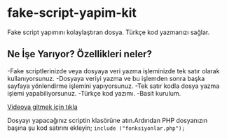 # fake-script-yapim-kit
Fake script yapımını kolaylaştıran dosya. Türkçe kod yazmanızı sağlar.

## Ne İşe Yarıyor? Özellikleri neler? 
-Fake scriptlerinizde veya dosyaya veri yazma işleminizde tek satır olarak kullanıyorsunuz.
-Dosyaya veriyi yazma ve bu işlemden sonra başka sayfaya yönlendirme işlemini yapıyorsunuz.
-Tek satır kodla dosya yazma işlemi yapabiliyorsunuz.
-Türkçe kod yazımı.
-Basit kurulum.

[Videoya gitmek için tıkla](https://pages.github.com/)

Dosyayı yapacağınız scriptin klasörüne atın.Ardından PHP dosyanızın başına şu kod satırını ekleyin;
`include ("fonksiyonlar.php");`


